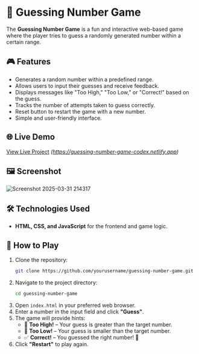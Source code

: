 # 🎲 Guessing Number Game

The **Guessing Number Game** is a fun and interactive web-based game where the player tries to guess a randomly generated number within a certain range.

## 🎮 Features

- Generates a random number within a predefined range.
- Allows users to input their guesses and receive feedback.
- Displays messages like "Too High," "Too Low," or "Correct!" based on the guess.
- Tracks the number of attempts taken to guess correctly.
- Reset button to restart the game with a new number.
- Simple and user-friendly interface.

## 🌐 Live Demo

[View Live Project](#) *(https://guessing-number-game-codex.netlify.app)*

## 🖼️ Screenshot

&#x20;![Screenshot 2025-03-31 214317](https://github.com/user-attachments/assets/b47a4efc-6e67-452f-880d-753f0a855dae)

## 🛠️ Technologies Used

- **HTML, CSS, and JavaScript** for the frontend and game logic.

## 🚀 How to Play

1. Clone the repository:
   ```bash
   git clone https://github.com/yourusername/guessing-number-game.git
   ```
2. Navigate to the project directory:
   ```bash
   cd guessing-number-game
   ```
3. Open `index.html` in your preferred web browser.
4. Enter a number in the input field and click **"Guess"**.
5. The game will provide hints:
   - 🔺 **Too High!** – Your guess is greater than the target number.
   - 🔻 **Too Low!** – Your guess is smaller than the target number.
   - ✅ **Correct!** – You guessed the right number! 🎉
6. Click **"Restart"** to play again.
